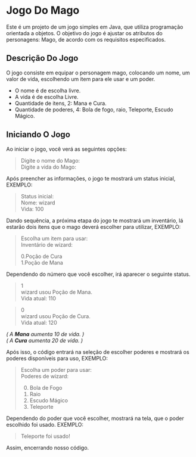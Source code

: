 # Jogo Do Mago
Este é um projeto de um jogo simples em Java, que utiliza programação orientada a objetos. O objetivo do jogo é ajustar os atributos do personagens: Mago, de acordo com os requisitos especificados.

## Descrição Do Jogo 
O jogo consiste em equipar o personagem mago, colocando um nome, um valor de vida, escolhendo um item para ele usar e um poder.  
- O nome é de escolha livre.  
- A vida é de escolha Livre.  
- Quantidade de itens, 2: Mana e Cura.  
- Quantidade de poderes, 4: Bola de fogo, raio, Teleporte, Escudo Mágico. 


## Iniciando O Jogo
Ao iniciar o jogo, você verá as seguintes opções:
>Digite o nome do Mago:  
>Digite a vida do Mago:

Após preencher as informações, o jogo te mostrará um status inicial, EXEMPLO:

>Status inicial:  
>Nome: wizard  
>Vida: 100

Dando sequência, a próxima etapa do jogo te mostrará um inventário, lá estarão dois itens que o mago deverá escolher para utilizar, EXEMPLO:
> Escolha um item para usar:  
> Inventário de wizard:
> 
>0.Poção de Cura  
>1.Poção de Mana

Dependendo do número que você escolher, irá aparecer o seguinte status.
>1  
>wizard usou Poção de Mana.  
>Vida atual: 110

>0  
>wizard usou Poção de Cura.  
>Vida atual: 120

_( A **Mana** aumenta 10 de vida. )_  
_( A **Cura** aumenta 20 de vida. )_

Após isso, o código entrará na seleção de escolher poderes e mostrará os poderes disponíveis para uso, EXEMPLO:
>Escolha um poder para usar:  
>Poderes de wizard:
> 
>0. Bola de Fogo
>1. Raio
>2. Escudo Mágico
>3. Teleporte

Dependendo do poder que você escolher, mostrará na tela, que o poder escolhido foi usado. EXEMPLO:  
>Teleporte foi usado!

Assim, encerrando nosso código.
